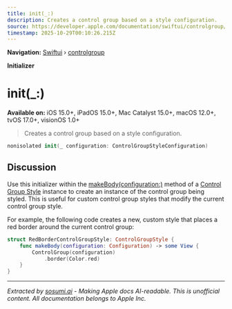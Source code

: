 ```yaml
---
title: init(_:)
description: Creates a control group based on a style configuration.
source: https://developer.apple.com/documentation/swiftui/controlgroup/init(_:)
timestamp: 2025-10-29T00:10:26.215Z
---
```


**Navigation:** [Swiftui](/documentation/swiftui) › [controlgroup](/documentation/swiftui/controlgroup)

**Initializer**

# init(_:)

**Available on:** iOS 15.0+, iPadOS 15.0+, Mac Catalyst 15.0+, macOS 12.0+, tvOS 17.0+, visionOS 1.0+

> Creates a control group based on a style configuration.

```swift
nonisolated init(_ configuration: ControlGroupStyleConfiguration)
```

## Discussion

Use this initializer within the [makeBody(configuration:)](/documentation/swiftui/controlgroupstyle/makebody(configuration:)) method of a [Control Group Style](/documentation/swiftui/controlgroupstyle) instance to create an instance of the control group being styled. This is useful for custom control group styles that modify the current control group style.

For example, the following code creates a new, custom style that places a red border around the current control group:

```swift
struct RedBorderControlGroupStyle: ControlGroupStyle {
    func makeBody(configuration: Configuration) -> some View {
        ControlGroup(configuration)
            .border(Color.red)
    }
}
```

---

*Extracted by [sosumi.ai](https://sosumi.ai) - Making Apple docs AI-readable.*
*This is unofficial content. All documentation belongs to Apple Inc.*
